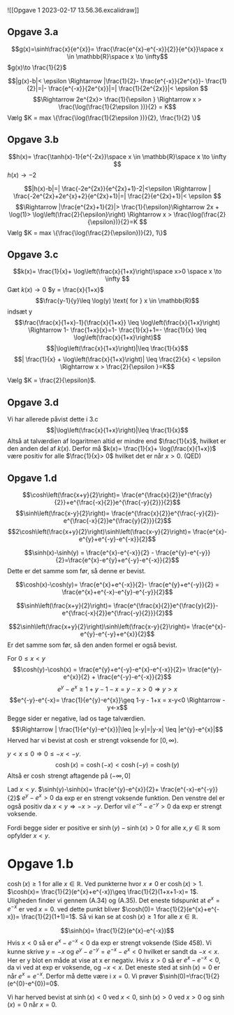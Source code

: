 ![[Opgave 1 2023-02-17 13.56.36.excalidraw]]

## Opgave 3.a
$$g(x)=\sinh\frac{x}{e^{x}}= \frac{\frac{e^{x}-e^{-x}}{2}}{e^{x}}\space x \in \mathbb{R}\space x \to \infty$$
$g(x)\to \frac{1}{2}$

$$|g(x)-b|< \epsilon \Rightarrow |\frac{1}{2}- \frac{e^{-x}}{2e^{x}}- \frac{1}{2}|=|- \frac{e^{-x}}{2e^{x}}|=| \frac{1}{2e^{2x}}|< \epsilon $$
$$\Rightarrow 2e^{2x}> \frac{1}{\epsilon } \Rightarrow x > \frac{\log(\frac{1}{2\epsilon })}{2} = K$$
Vælg $K = max \{\frac{\log(\frac{1}{2\epsilon })}{2}, \frac{1}{2} \}$

## Opgave 3.b
$$h(x)= \frac{\tanh(x)-1}{e^{-2x}}\space x \in \mathbb{R}\space x \to \infty $$
$h(x)\to -2$

$$|h(x)-b|=| \frac{-2e^{2x}}{e^{2x}+1}-2|<\epsilon \Rightarrow | \frac{-2e^{2x}+2e^{x}+2}{e^{2x}+1}|=| \frac{2}{e^{2x}+1}|< \epsilon $$
$$\Rightarrow |\frac{e^{2x}+1}{2}|> \frac{1}{\epsilon}\Rightarrow 2x + \log(1)> \log\left(\frac{2}{\epsilon}\right) \Rightarrow x > \frac{\log(\frac{2}{\epsilon})}{2}=K $$
Vælg $K = max \{\frac{\log(\frac{2}{\epsilon})}{2}, 1\}$

## Opgave 3.c
$$k(x)= \frac{1}{x}+ \log\left(\frac{x}{1+x}\right)\space x>0 \space x \to \infty $$
Gæt $k(x)\to 0$
$y = \frac{x}{1+x}$
$$\frac{y-1}{y}\leq \log(y) \text{ for } x \in \mathbb{R}$$
indsæt y
$$\frac{\frac{x}{1+x}-1}{\frac{x}{1+x}} \leq \log\left(\frac{x}{1+x}\right) \Rightarrow 1- \frac{1+x}{x}=1- \frac{1}{x}+1=- \frac{1}{x} \leq \log\left(\frac{x}{1+x}\right)$$
$$|\log\left(\frac{x}{1+x}\right)|\leq \frac{1}{x}$$
$$| \frac{1}{x} + \log\left(\frac{x}{1+x}\right)| \leq \frac{2}{x} < \epsilon \Rightarrow x > \frac{2}{\epsilon }=K$$

Vælg $K = \frac{2}{\epsilon}$.

## Opgave 3.d
Vi har allerede påvist dette i 3.c $$|\log\left(\frac{x}{1+x}\right)|\leq \frac{1}{x}$$
Altså at talværdien af logaritmen altid er mindre end $\frac{1}{x}$, hvilket er den anden del af $k(x)$. Derfor må $k(x)= \frac{1}{x}+ \log(\frac{x}{1+x})$ være positiv for alle $\frac{1}{x}> 0$ hvilket det er når $x >0$. (QED)

## Opgave 1.d
$$\cosh\left(\frac{x+y}{2}\right)= \frac{e^{\frac{x}{2}}e^{\frac{y}{2}}+e^{\frac{-x}{2}}e^{\frac{-y}{2}}}{2}$$
$$\sinh\left(\frac{x-y}{2}\right)= \frac{e^{\frac{x}{2}}e^{\frac{-y}{2}}-e^{\frac{-x}{2}}e^{\frac{y}{2}}}{2}$$
$$2\cosh\left(\frac{x+y}{2}\right)\sinh\left(\frac{x-y}{2}\right)= \frac{e^{x}-e^{y}+e^{-y}-e^{-x}}{2}$$

$$\sinh(x)-\sinh(y) = \frac{e^{x}-e^{-x}}{2} - \frac{e^{y}-e^{-y}}{2}=\frac{e^{x}-e^{y}+e^{-y}-e^{-x}}{2}$$
Dette er det samme som før, så denne er bevist.

$$\cosh(x)-\cosh(y)= \frac{e^{x}+e^{-x}}{2}- \frac{e^{y}+e^{-y}}{2} = \frac{e^{x}+e^{-x}-e^{y}-e^{-y}}{2}$$

$$\sinh\left(\frac{x+y}{2}\right)= \frac{e^{\frac{x}{2}}e^{\frac{y}{2}}-e^{\frac{-x}{2}}e^{\frac{-y}{2}}}{2}$$

$$2\sinh\left(\frac{x+y}{2}\right)\sinh\left(\frac{x-y}{2}\right)= \frac{e^{x}-e^{y}-e^{-y}+e^{x}}{2}$$
Er det samme som før, så den anden formel er også bevist.

For $0 \leq x < y$ 
$$\cosh(y)-\cosh(x) = \frac{e^{y}+e^{-y}-e^{x}-e^{-x}}{2}= \frac{e^{y}-e^{x}}{2} + \frac{e^{-y}-e^{-x}}{2}$$
$$e^{y}-e^{x}\geq 1+y-1-x = y-x > 0 \Rightarrow y >x$$
$$e^{-y}-e^{-x}= \frac{1}{e^{y}-e^{x}}\geq 1-y - 1+x = x-y<0 \Rightarrow -y<-x$$
Begge sider er negative, lad os tage talværdien.
$$\Rightarrow | \frac{1}{e^{y}-e^{x}}|\leq |x-y|=|y-x| \leq |e^{y}-e^{x}|$$
Herved har vi bevist at $\cosh$ er strengt voksende for $[0, \infty )$.

$y<x \leq 0 \Rightarrow 0 \leq -x < -y$.
$$\cosh(x)=\cosh(-x)<\cosh(-y)=\cosh(y)$$
Altså er $\cosh$ strengt aftagende på $(-\infty, 0]$

Lad $x < y$. $\sinh(y)-\sinh(x)= \frac{e^{y}-e^{x}}{2}+ \frac{e^{-x}-e^{-y}}{2}$
$e^{y}-e^{x}>0$ da exp er en strengt voksende funktion.
Den venstre del er også positiv da $x < y \Rightarrow -x > -y$. Derfor vil $e^{-x}-e^{-y}>0$ da exp er strengt voksende.

Fordi begge sider er positive er $\sinh(y)-\sinh(x)>0$ for alle $x, y \in \mathbb{R}$ som opfylder $x < y$.

# Opgave 1.b

$\cosh(x)\geq 1$ for alle $x \in \mathbb{R}$.
Ved punkterne hvor $x \neq 0$ er $\cosh(x)> 1$. $\cosh(x)= \frac{1}{2}(e^{x}+e^{-x})\geq \frac{1}{2}(1+x+1-x)= 1$. Uligheden finder vi gennem (A.34) og (A.35).
Det eneste tidspunkt at $e^{x}=e^{-x}$ er ved $x=0$. ved dette punkt bliver $\cosh(0)= \frac{1}{2}(e^{x}+e^{-x})= \frac{1}{2}(1+1)=1$.
Så vi kan se at $\cosh(x)\geq 1$ for alle $x \in \mathbb{R}$.

$$\sinh(x)= \frac{1}{2}(e^{x}-e^{-x})$$
Hvis $x < 0$ så er $e^{x}-e^{-x}<0$ da exp er strengt voksende (Side 458). Vi kunne skrive $y = -x$ og $e^{y}-e^{-y} = e^{-x}-e^{x}<0$ hvilket er sandt da $-x < x$. Her er y blot en måde at vise at x er negativ.
Hvis $x >0$ så er $e^{x}-e^{-x}<0$, da vi ved at exp er voksende, og $-x <x$.
Det eneste sted at $\sinh(x)=0$ er når $e^{x}=e^{-x}$. Derfor må dette være i $x=0$. Vi prøver $\sinh(0)=\frac{1}{2}(e^{0}-e^{0})=0$.

Vi har herved bevist at $\sinh(x) < 0$ ved $x <0$, $\sinh(x) >0$ ved $x >0$ og $\sinh(x)=0$ når $x=0$. 